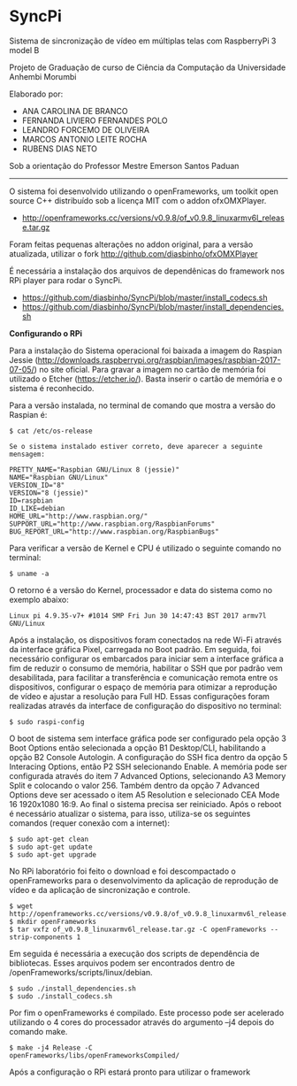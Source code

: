 # SyncPi
Sistema de sincronização de vídeo em múltiplas telas com RaspberryPi 3 model B

Projeto de Graduação de curso de Ciência da Computação da Universidade Anhembi Morumbi

Elaborado por:
 - ANA CAROLINA DE BRANCO
 - FERNANDA LIVIERO FERNANDES POLO
 - LEANDRO FORCEMO DE OLIVEIRA
 - MARCOS ANTONIO LEITE ROCHA
 - RUBENS DIAS NETO

Sob a orientação do Professor Mestre Emerson Santos Paduan

------------------------------------------------------------------------------------------

O sistema foi desenvolvido utilizando o openFrameworks, um toolkit open source C++ distribuído sob a licença MIT com o addon ofxOMXPlayer.
 - http://openframeworks.cc/versions/v0.9.8/of_v0.9.8_linuxarmv6l_release.tar.gz

Foram feitas pequenas alterações no addon original, para a versão atualizada, utilizar o fork http://github.com/diasbinho/ofxOMXPlayer

É necessária a instalação dos arquivos de dependênicas do framework nos RPi player para rodar o SyncPi.
 - https://github.com/diasbinho/SyncPi/blob/master/install_codecs.sh
 - https://github.com/diasbinho/SyncPi/blob/master/install_dependencies.sh 
 
 <Strong>Configurando o RPi</Strong>

Para a instalação do Sistema operacional foi baixada a imagem do Raspian Jessie (http://downloads.raspberrypi.org/raspbian/images/raspbian-2017-07-05/) no site oficial. Para gravar a imagem no cartão de memória foi utilizado o Etcher (https://etcher.io/). Basta inserir o cartão de memória e o sistema é reconhecido. 

Para a versão instalada, no terminal de comando que mostra a versão do Raspian é:

	$ cat /etc/os-release

	Se o sistema instalado estiver correto, deve aparecer a seguinte mensagem:

	PRETTY_NAME="Raspbian GNU/Linux 8 (jessie)"
	NAME="Raspbian GNU/Linux"
	VERSION_ID="8"
	VERSION="8 (jessie)"
	ID=raspbian
	ID_LIKE=debian
	HOME_URL="http://www.raspbian.org/"
	SUPPORT_URL="http://www.raspbian.org/RaspbianForums"
	BUG_REPORT_URL="http://www.raspbian.org/RaspbianBugs"

Para verificar a versão de Kernel e CPU é utilizado o seguinte comando no terminal: 

	$ uname -a

O retorno é a versão do Kernel, processador e data do sistema como no exemplo abaixo:

	Linux pi 4.9.35-v7+ #1014 SMP Fri Jun 30 14:47:43 BST 2017 armv7l GNU/Linux

Após a instalação, os dispositivos foram conectados na rede Wi-Fi através da interface gráfica Pixel, carregada no Boot padrão. Em seguida, foi necessário configurar os embarcados para iniciar sem a interface gráfica a fim de reduzir o consumo de memória, habilitar o SSH que por padrão vem desabilitada, para facilitar a transferência e comunicação remota entre os dispositivos, configurar o espaço de memória para otimizar a reprodução de vídeo e ajustar a resolução para Full HD.
	Essas configurações foram realizadas através da interface de configuração do dispositivo no terminal:

	$ sudo raspi-config

O boot de sistema sem interface gráfica pode ser configurado pela opção 3 Boot Options então selecionada a opção B1 Desktop/CLI, habilitando a opção B2 Console Autologin. A configuração do SSH fica dentro da opção 5 Interacing Options, então P2 SSH selecionando Enable. A memória pode ser configurada através do item 7 Advanced Options, selecionando A3 Memory Split e colocando o valor 256. Também dentro da opção 7 Advanced Options deve ser acessado o item A5 Resolution e selecionado CEA Mode 16 1920x1080 16:9. Ao final o sistema precisa ser reiniciado.
Após o reboot é necessário atualizar o sistema, para isso, utiliza-se os seguintes comandos (requer conexão com a internet):

	$ sudo apt-get clean
	$ sudo apt-get update
	$ sudo apt-get upgrade

No RPi laboratório foi feito o download e foi descompactado o openFrameworks para o desenvolvimento da aplicação de reprodução de vídeo e da aplicação de sincronização e controle.

	$ wget http://openframeworks.cc/versions/v0.9.8/of_v0.9.8_linuxarmv6l_release.tar.gz
	$ mkdir openFrameworks
	$ tar vxfz of_v0.9.8_linuxarmv6l_release.tar.gz -C openFrameworks --strip-components 1

Em seguida é necessária a execução dos scripts de dependência de bibliotecas. Esses arquivos podem ser encontrados dentro de /openFrameworks/scripts/linux/debian.

	$ sudo ./install_dependencies.sh
	$ sudo ./install_codecs.sh

Por fim o openFrameworks é compilado. Este processo pode ser acelerado utilizando o 4 cores do processador através do argumento –j4 depois do comando make.

	$ make -j4 Release -C 
	openFrameworks/libs/openFrameworksCompiled/

Após a configuração o RPi estará pronto para utilizar o framework
